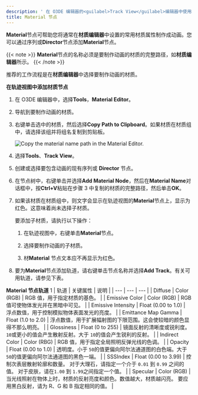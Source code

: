 ```yaml
---
description: ' 在 O3DE 编辑器的<guilabel>Track View</guilabel>编辑器中使用材质节点，将常用的材质属性制成动画。 '
title: Material 节点
---
```


**Material**节点可帮助您将通常在**材质编辑器**中设置的常用材质属性制作成动画。您可以通过序列或**Director**节点添加**Material**节点。

{{< note >}}
**Material**节点的名称必须是要制作动画的材质的完整路径，如**材质编辑器**所示。
{{< /note >}}

推荐的工作流程是在**材质编辑器**中选择要制作动画的材质。

**在轨迹视图中添加材质节点**

1. 在 O3DE 编辑器中，选择**Tools**，**Material Editor**。

1. 导航到要制作动画的材质。

1. 右键单击选中的材质，然后选择**Copy Path to Clipboard**。如果材质在材质组中，请选择该组并将组名复制到剪贴板。

    ![Copy the material name path in the Material Editor.](/images/user-guide/cinematics/cinematics-track-view-nodes-material-4.png)

1. 选择**Tools**、**Track View**。

1. 创建或选择要包含动画的现有序列或 **Director** 节点。

1. 在节点树中，右键单击并选择**Add Material Node**，然后在**Material Name**对话框中，按**Ctrl+V**粘贴在步骤 3 中复制的材质的完整路径，然后单击**OK**。

1. 如果该材质在材质组中，则文字会显示在轨迹视图的**Material**节点上，显示为红色。这意味着尚未选择子材质。

   要添加子材质，请执行以下操作：

   1. 在轨迹视图中，右键单击**Material**节点。

   1. 选择要制作动画的子材质。

   1. 材**Material** 节点文本应不再显示为红色。

1. 要为**Material**节点添加轨道，请右键单击节点名称并选择**Add Track**。有关可用轨道，请参见下表。


**Material 节点轨道**
1
| 轨道 | 关键属性 | 说明 |
| --- | --- | --- |
| Diffuse  | Color (RGB) |  RGB 值，用于指定材质的基色。  |
| Emissive Color  | Color (RGB) |  RGB 值可使物体发光并在黑暗中可见。  |
| Emissive Intensity | Float (0.00 to 1.0) |  浮点数值，用于控制模拟物体表面发光的亮度。  |
| Emittance Map Gamma | Float (1.0 to 2.0) |  浮点数值，用于扩展幅射图的下限范围。这会使较暗的颜色显得不那么明亮。  |
| Glossiness  | Float (0 to 255) | 镜面反射的清晰度或锐利度。`10`或更小的值会产生散射反射。大于 `10`的值会产生锐利的反射。  |
| Indirect Color | Color (RBG) |  RGB 值，用于指定全局照明反弹光线的色调。  |
| Opacity  | Float (0.00 to 1.0) | 透明度。小于 `50`的值更偏向阿尔法通道图的白色端。大于 `50`的值更偏向阿尔法通道图的黑色一端。 |
| SSSIndex  | Float (0.00 to 3.99) |  控制次表层散射轮廓和数量。 对于大理石，请指定一个介于 `0.01` 到 `0.99` 之间的值。 对于皮肤，请在`1.00` 到 `1.99`之间指定一个值。  |
| Specular  | Color (RGB) |  当光线照射在物体上时，材质的反射亮度和颜色。数值越大，材质越闪亮。 要应用黑白反射，请为 R、G 和 B 指定相同的值。  |
